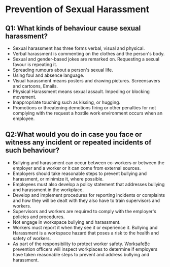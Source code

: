 # Prevention of Sexual Harassment

## Q1: What kinds of behaviour cause sexual harassment?
* Sexual harassment has three forms verbal, visual and physical.
* Verbal harassment is commenting on the clothes and the person's body.
* Sexual and gender-based jokes are remarked on. Requesting a sexual favour is repeating it.
* Spreading rumours about a person's sexual life.
* Using foul and absence language.
* Visual harassment means posters and drawing pictures. Screensavers and cartoons, Emails.
* Physical Harassment means sexual assault. Impeding or blocking movement.
* Inappropriate touching such as kissing, or hugging.
* Promotions or threatening demotions firing or other penalties for not complying with the request a hostile work environment occurs when an employee.

## Q2:What would you do in case you face or witness any incident or repeated incidents of such behaviour?
* Bullying and harassment can occur between co-workers or between the employer and a worker or it can come from external sources.
* Employers should take reasonable steps to prevent bullying and harassment, or minimize it, where possible.
* Employees must also develop a policy statement that addresses bullying and harassment in the workplace.
* Develop and implement procedures for reporting incidents or complaints and how they will be dealt with they also have to train supervisors and workers.
* Supervisors and workers are required to comply with the employer's policies and procedures.
* Not engage in workspace bullying and harassment.
* Workers must report it when they see it or experience it. Bullying and Harassment is a workspace hazard that poses a risk to the health and safety of workers.
* As part of the responsibility to protect worker safety. WorksafeBc prevention officers will inspect workplaces to determine if employers have taken reasonable steps to prevent and address bullying and harassment.
